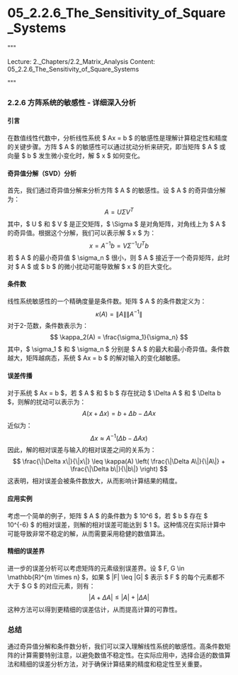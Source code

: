 # 05_2.2.6_The_Sensitivity_of_Square_Systems

"""

Lecture: 2._Chapters/2.2_Matrix_Analysis
Content: 05_2.2.6_The_Sensitivity_of_Square_Systems

"""

### 2.2.6 方阵系统的敏感性 - 详细深入分析

#### 引言
在数值线性代数中，分析线性系统 $ Ax = b $ 的敏感性是理解计算稳定性和精度的关键步骤。方阵 $ A $ 的敏感性可以通过扰动分析来研究，即当矩阵 $ A $ 或向量 $ b $ 发生微小变化时，解 $ x $ 如何变化。

#### 奇异值分解（SVD）分析
首先，我们通过奇异值分解来分析方阵 $ A $ 的敏感性。设 $ A $ 的奇异值分解为：
$$ A = U \Sigma V^T $$
其中，$ U $ 和 $ V $ 是正交矩阵，$ \Sigma $ 是对角矩阵，对角线上为 $ A $ 的奇异值。根据这个分解，我们可以表示解 $ x $ 为：
$$ x = A^{-1}b = V \Sigma^{-1} U^T b $$
若 $ A $ 的最小奇异值 $ \sigma_n $ 很小，则 $ A $ 接近于一个奇异矩阵，此时对 $ A $ 或 $ b $ 的微小扰动可能导致解 $ x $ 的巨大变化。

#### 条件数
线性系统敏感性的一个精确度量是条件数。矩阵 $ A $ 的条件数定义为：
$$ \kappa(A) = \|A\| \|A^{-1}\| $$
对于2-范数，条件数表示为：
$$ \kappa_2(A) = \frac{\sigma_1}{\sigma_n} $$
其中，$ \sigma_1 $ 和 $ \sigma_n $ 分别是 $ A $ 的最大和最小奇异值。条件数越大，矩阵越病态，系统 $ Ax = b $ 的解对输入的变化越敏感。

#### 误差传播
对于系统 $ Ax = b $，若 $ A $ 和 $ b $ 存在扰动 $ \Delta A $ 和 $ \Delta b $，则解的扰动可以表示为：
$$ A(x + \Delta x) = b + \Delta b - \Delta A x $$
近似为：
$$ \Delta x \approx A^{-1} (\Delta b - \Delta A x) $$
因此，解的相对误差与输入的相对误差之间的关系为：
$$ \frac{\|\Delta x\|}{\|x\|} \leq \kappa(A) \left( \frac{\|\Delta A\|}{\|A\|} + \frac{\|\Delta b\|}{\|b\|} \right) $$
这表明，相对误差会被条件数放大，从而影响计算结果的精度。

#### 应用实例
考虑一个简单的例子，矩阵 $ A $ 的条件数为 $ 10^6 $，若 $ b $ 存在 $ 10^{-6} $ 的相对误差，则解的相对误差可能达到 $ 1 $。这种情况在实际计算中可能导致非常不稳定的解，从而需要采用稳健的数值算法。

#### 精细的误差界
进一步的误差分析可以考虑矩阵的元素级别误差界。设 $ F, G \in \mathbb{R}^{m \times n} $，如果 $ |F| \leq |G| $ 表示 $ F $ 的每个元素都不大于 $ G $ 的对应元素，则有：
$$ |A + \Delta A| \leq |A| + |\Delta A| $$
这种方法可以得到更精细的误差估计，从而提高计算的可靠性。

### 总结
通过奇异值分解和条件数分析，我们可以深入理解线性系统的敏感性。高条件数矩阵的计算需要特别注意，以避免数值不稳定性。在实际应用中，选择合适的数值算法和精细的误差分析方法，对于确保计算结果的精度和稳定性至关重要。